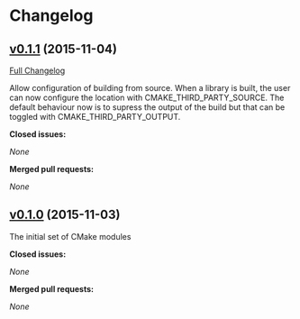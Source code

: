 # Changelog

## [v0.1.1](https://github.com/vcatechnology/cmake/tree/v0.1.1) (2015-11-04)
[Full Changelog](https://github.com/vcatechnology/cmake/compare/v0.1.0...v0.1.1)

Allow configuration of building from source. When a library is built, the user can now configure the location with CMAKE_THIRD_PARTY_SOURCE. The default behaviour now is to supress the output of the build but that can be toggled with CMAKE_THIRD_PARTY_OUTPUT.

**Closed issues:**

_None_

**Merged pull requests:**

_None_

## [v0.1.0](https://github.com/vcatechnology/cmake/tree/v0.1.0) (2015-11-03)


The initial set of CMake modules

**Closed issues:**

_None_

**Merged pull requests:**

_None_
